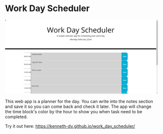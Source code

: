 # Work Day Scheduler

![Example image of the project](./assets/images/example.png?raw=true "Eaxmple image of the project")

This web app is a planner for the day. You can write into the notes section and save it so you can come back and check it later. The app will change the time block's color by the hour to show you when task need to be completed. 

Try it out here: https://kenneth-dy.github.io/work_day_scheduler/